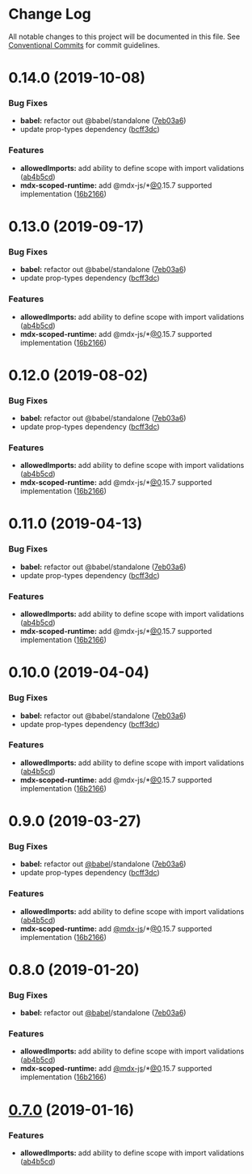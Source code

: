 # Change Log

All notable changes to this project will be documented in this file.
See [Conventional Commits](https://conventionalcommits.org) for commit guidelines.

# 0.14.0 (2019-10-08)

### Bug Fixes

- **babel:** refactor out @babel/standalone ([7eb03a6](https://github.com/buz-zard/gatsby-mdx/commit/7eb03a6))
- update prop-types dependency ([bcff3dc](https://github.com/buz-zard/gatsby-mdx/commit/bcff3dc))

### Features

- **allowedImports:** add ability to define scope with import validations ([ab4b5cd](https://github.com/buz-zard/gatsby-mdx/commit/ab4b5cd))
- **mdx-scoped-runtime:** add @mdx-js/\*[@0](https://github.com/0).15.7 supported implementation ([16b2166](https://github.com/buz-zard/gatsby-mdx/commit/16b2166))

# 0.13.0 (2019-09-17)

### Bug Fixes

- **babel:** refactor out @babel/standalone ([7eb03a6](https://github.com/buz-zard/gatsby-mdx/commit/7eb03a6))
- update prop-types dependency ([bcff3dc](https://github.com/buz-zard/gatsby-mdx/commit/bcff3dc))

### Features

- **allowedImports:** add ability to define scope with import validations ([ab4b5cd](https://github.com/buz-zard/gatsby-mdx/commit/ab4b5cd))
- **mdx-scoped-runtime:** add @mdx-js/\*[@0](https://github.com/0).15.7 supported implementation ([16b2166](https://github.com/buz-zard/gatsby-mdx/commit/16b2166))

# 0.12.0 (2019-08-02)

### Bug Fixes

- **babel:** refactor out @babel/standalone ([7eb03a6](https://github.com/karolis-sh/gatsby-mdx/commit/7eb03a6))
- update prop-types dependency ([bcff3dc](https://github.com/karolis-sh/gatsby-mdx/commit/bcff3dc))

### Features

- **allowedImports:** add ability to define scope with import validations ([ab4b5cd](https://github.com/karolis-sh/gatsby-mdx/commit/ab4b5cd))
- **mdx-scoped-runtime:** add @mdx-js/\*[@0](https://github.com/0).15.7 supported implementation ([16b2166](https://github.com/karolis-sh/gatsby-mdx/commit/16b2166))

# 0.11.0 (2019-04-13)

### Bug Fixes

- **babel:** refactor out @babel/standalone ([7eb03a6](https://github.com/karolis-sh/gatsby-mdx/commit/7eb03a6))
- update prop-types dependency ([bcff3dc](https://github.com/karolis-sh/gatsby-mdx/commit/bcff3dc))

### Features

- **allowedImports:** add ability to define scope with import validations ([ab4b5cd](https://github.com/karolis-sh/gatsby-mdx/commit/ab4b5cd))
- **mdx-scoped-runtime:** add @mdx-js/\*[@0](https://github.com/0).15.7 supported implementation ([16b2166](https://github.com/karolis-sh/gatsby-mdx/commit/16b2166))

# 0.10.0 (2019-04-04)

### Bug Fixes

- **babel:** refactor out @babel/standalone ([7eb03a6](https://github.com/karolis-sh/gatsby-mdx/commit/7eb03a6))
- update prop-types dependency ([bcff3dc](https://github.com/karolis-sh/gatsby-mdx/commit/bcff3dc))

### Features

- **allowedImports:** add ability to define scope with import validations ([ab4b5cd](https://github.com/karolis-sh/gatsby-mdx/commit/ab4b5cd))
- **mdx-scoped-runtime:** add @mdx-js/\*[@0](https://github.com/0).15.7 supported implementation ([16b2166](https://github.com/karolis-sh/gatsby-mdx/commit/16b2166))

# 0.9.0 (2019-03-27)

### Bug Fixes

- **babel:** refactor out [@babel](https://github.com/babel)/standalone ([7eb03a6](https://github.com/karolis-sh/gatsby-mdx/commit/7eb03a6))
- update prop-types dependency ([bcff3dc](https://github.com/karolis-sh/gatsby-mdx/commit/bcff3dc))

### Features

- **allowedImports:** add ability to define scope with import validations ([ab4b5cd](https://github.com/karolis-sh/gatsby-mdx/commit/ab4b5cd))
- **mdx-scoped-runtime:** add [@mdx-js](https://github.com/mdx-js)/\*[@0](https://github.com/0).15.7 supported implementation ([16b2166](https://github.com/karolis-sh/gatsby-mdx/commit/16b2166))

# 0.8.0 (2019-01-20)

### Bug Fixes

- **babel:** refactor out [@babel](https://github.com/babel)/standalone ([7eb03a6](https://github.com/karolis-sh/gatsby-mdx/commit/7eb03a6))

### Features

- **allowedImports:** add ability to define scope with import validations ([ab4b5cd](https://github.com/karolis-sh/gatsby-mdx/commit/ab4b5cd))
- **mdx-scoped-runtime:** add [@mdx-js](https://github.com/mdx-js)/\*[@0](https://github.com/0).15.7 supported implementation ([16b2166](https://github.com/karolis-sh/gatsby-mdx/commit/16b2166))

# [0.7.0](https://github.com/karolis-sh/gatsby-mdx/compare/@demos/mdx-scoped-runtime-playground@0.6.0...@demos/mdx-scoped-runtime-playground@0.7.0) (2019-01-16)

### Features

- **allowedImports:** add ability to define scope with import validations ([ab4b5cd](https://github.com/karolis-sh/gatsby-mdx/commit/ab4b5cd))
